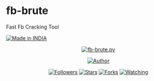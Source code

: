 # fb-brute
Fast Fb Cracking Tool

<p align="left">
<a href="#"><img title="Made in INDIA" src="https://img.shields.io/badge/MADE%20IN-INDIA-green?colorA=%23ff0000&colorI=%23017e40&style=for-the-badge"></a>




</p>
<p align="center">
<a href="#"><img title="fb-brute.py" src=".__src__/pakcrak.png"></a>
<p align="center">
<a href="https://github.com/Aryan-Mfc"><img title="Author" src="https://img.shields.io/badge/Author-Aryan--Mfc-red.svg?style=for-the-badge&logo=github"></a>
</p>
<p align="center">
<a href="https://github.com/Aryan-Mfc/followers"><img title="Followers" src="https://img.shields.io/github/followers/htr-tech?color=blue&style=flat-square"></a>
<a href="https://github.com/Aryan-Mfc/fb-brute.py/stargazers/"><img title="Stars" src="https://img.shields.io/github/stars/Aryan-Mfc/fb-brute.py?color=red&style=flat-square"></a>
<a href="https://github.com/Aryan-Mfc/fb-brute.py/network/members"><img title="Forks" src="https://img.shields.io/github/forks/Aryan-Mfc/fb-brute.py?color=red&style=flat-square"></a>
<a href="https://github.com/Aryan-Mfc/fb-brute.py/watchers"><img title="Watching" src="https://img.shields.io/github/watchers/Aryan-Mfc/fb-brute.py?label=Watchers&color=blue&style=flat-square"></a>
</p>
